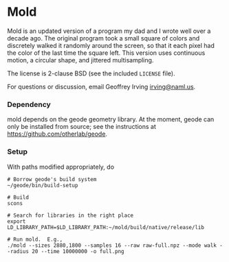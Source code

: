 Mold
====

Mold is an updated version of a program my dad and I wrote well over a decade ago.
The original program took a small square of colors and discretely walked it randomly
around the screen, so that it each pixel had the color of the last time the square left.
This version uses continuous motion, a circular shape, and jittered multisampling.

The license is 2-clause BSD (see the included `LICENSE` file).

For questions or discussion, email Geoffrey Irving <irving@naml.us>.

### Dependency

mold depends on the geode geometry library.  At the moment, geode can only be installed
from source; see the instructions at https://github.com/otherlab/geode.

### Setup

With paths modified appropriately, do

    # Borrow geode's build system
    ~/geode/bin/build-setup

    # Build
    scons

    # Search for libraries in the right place
    export LD_LIBRARY_PATH=$LD_LIBRARY_PATH:~/mold/build/native/release/lib

    # Run mold.  E.g.,
    ./mold --sizes 2880,1800 --samples 16 --raw raw-full.npz --mode walk --radius 20 --time 10000000 -o full.png
